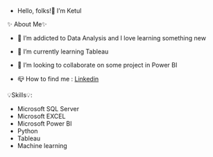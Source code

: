 - Hello, folks!👋 I’m Ketul


✨ About Me✨
- 👀 I’m addicted to Data Analysis and I love learning something new

- 🌱 I’m currently learning Tableau

- 💞️ I’m looking to collaborate on some project in Power BI

- 📪 How to find me : [Linkedin](https://www.linkedin.com/in/ketul-patel-a977b3242/)


💡Skills💡:

- Microsoft SQL Server
- Microsoft EXCEL
- Microsoft Power BI
- Python
- Tableau
- Machine learning 

<!---
Ketulll/Ketulll is a ✨ special ✨ repository because its `README.md` (this file) appears on your GitHub profile.
You can click the Preview link to take a look at your changes.
--->
